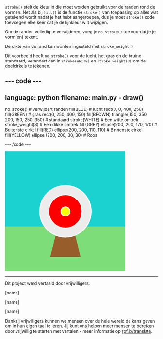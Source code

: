 `stroke()` stelt de kleur in die moet worden gebruikt voor de randen rond de vormen. Net als bij `fill()` is de functie `stroke()` van toepassing op alles wat getekend wordt nadat je het hebt aangeroepen, dus je moet `stroke()` code toevoegen elke keer dat je de lijnkleur wilt wijzigen.

Om de randen volledig te verwijderen, voeg je `no_stroke()` toe voordat je je vorm(en) tekent.

De dikte van de rand kan worden ingesteld met `stroke_weight()`

Dit voorbeeld heeft `no_stroke()` voor de lucht, het gras en de bruine standaard, verandert dan in `stroke(WHITE)` en `stroke_weight(3)` om de doelcirkels te tekenen.

--- code ---
---
language: python
filename: main.py - draw()
---

  no_stroke() # verwijdert randen 
  fill(BLUE) # lucht 
  rect(0, 0, 400, 250) 
  fill(GREEN) # gras 
  rect(0, 250, 400, 150) 
  fill(BROWN) 
  triangle( 150, 350, 200, 150, 250, 350) # standaard 
  stroke(WHITE) # Een witte omtrek 
  stroke_weight(3) # Een dikke omtrek 
  fill (GREY) 
  ellipse(200, 200, 170, 170) # Buitenste cirkel 
  fill(RED) 
  ellipse(200, 200, 110, 110) # Binnenste cirkel 
  fill(YELLOW) 
  ellipse (200, 200, 30, 30) # Roos

--- /code ---

![Een boogschietscène met dikke, witte randen om de cirkels en geen randen op de rechthoeken of driehoek.](images/outline-circles.png)

***
Dit project werd vertaald door vrijwilligers:

[name]

[name]

[name]

Dankzij vrijwilligers kunnen we mensen over de hele wereld de kans geven om in hun eigen taal te leren. Jij kunt ons helpen meer mensen te bereiken door vrijwillig te starten met vertalen - meer informatie op [rpf.io/translate](https://rpf.io/translate).
